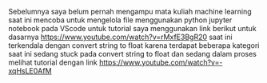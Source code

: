 Sebelumnya saya belum pernah mengampu mata kuliah machine learning
saat ini mencoba untuk mengelola file menggunakan python jupyter notebook pada VScode
untuk tutorial saya menggunakan link berikut untuk dasarnya https://www.youtube.com/watch?v=rMxfE3BgR20
saat ini terkendala dengan convert string to float karena terdapat beberapa kategori
saat ini sedang stuck pada convert string to float dan sedang dalam proses melihat tutorial dengan link https://www.youtube.com/watch?v=-xqHsLE0AfM
